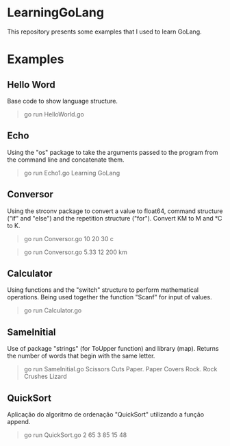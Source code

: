# LearningGoLang
This repository presents some examples that I used to learn GoLang.

# Examples
## Hello Word
Base code to show language structure.
> go run HelloWorld.go

## Echo
Using the "os" package to take the arguments passed to the program from the command line and concatenate them.
> go run Echo1.go Learning GoLang

## Conversor
Using the strconv package to convert a value to float64, command structure ("if" and "else") and the repetition structure ("for"). Convert KM to M and °C to K. 
> go run Conversor.go 10 20 30 c

> go run Conversor.go 5.33 12 200 km

## Calculator
Using functions and the "switch" structure to perform mathematical operations. Being used together the function "Scanf" for input of values.
> go run Calculator.go

## SameInitial
Use of package "strings" (for ToUpper function) and library (map). Returns the number of words that begin with the same letter.
> go run SameInitial.go Scissors Cuts Paper. Paper Covers Rock. Rock Crushes Lizard

## QuickSort
Aplicação do algoritmo de ordenação "QuickSort" utilizando a função append.
> go run QuickSort.go 2 65 3 85 15 48
